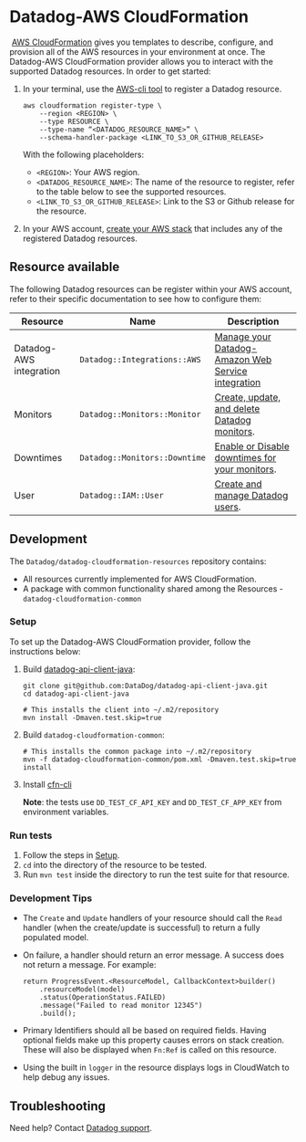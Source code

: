 # Datadog-AWS CloudFormation
​
[AWS CloudFormation](https://docs.aws.amazon.com/AWSCloudFormation/latest/UserGuide/GettingStarted.html) gives you templates to describe, configure, and provision all of the AWS resources in your environment at once. The Datadog-AWS CloudFormation provider allows you to interact with the supported Datadog resources. In order to get started:

1. In your terminal, use the [AWS-cli tool](https://docs.aws.amazon.com/cli/latest/reference/cloudformation/) to register a Datadog resource.

    ```shell
    aws cloudformation register-type \
        --region <REGION> \
        --type RESOURCE \
        --type-name “<DATADOG_RESOURCE_NAME>” \
        --schema-handler-package <LINK_TO_S3_OR_GITHUB_RELEASE>
    ```

    With the following placeholders:
    * `<REGION>`: Your AWS region.
    * `<DATADOG_RESOURCE_NAME>`: The name of the resource to register, refer to the table below to see the supported resources.
    * `<LINK_TO_S3_OR_GITHUB_RELEASE>`: Link to the S3 or Github release for the resource.

2. In your AWS account, [create your AWS stack](https://console.aws.amazon.com/cloudformation/home) that includes any of the registered Datadog resources.

## Resource available

The following Datadog resources can be register within your AWS account, refer to their specific documentation to see how to configure them:

| Resource                | Name                          | Description                                                                                                                                                    |
|-------------------------|-------------------------------|----------------------------------------------------------------------------------------------------------------------------------------------------------------|
| Datadog-AWS integration | `Datadog::Integrations::AWS`  | [Manage your Datadog-Amazon Web Service integration](https://github.com/DataDog/datadog-cloudformation-resources/tree/master/datadog-integrations-aws-handler) |
| Monitors                | `Datadog::Monitors::Monitor`  | [Create, update, and delete Datadog monitors](https://github.com/DataDog/datadog-cloudformation-resources/tree/master/datadog-monitors-monitor-handler).       |
| ​Downtimes                | `Datadog::Monitors::Downtime` | [Enable or Disable downtimes for your monitors](https://github.com/DataDog/datadog-cloudformation-resources/tree/master/datadog-monitors-downtime-handler).    |
| User                    | `Datadog::IAM::User`          | [ Create and manage Datadog users](https://github.com/DataDog/datadog-cloudformation-resources/tree/master/ddatadog-iam-user-handler).                         |

## Development

The `Datadog/datadog-cloudformation-resources` repository contains:

* All resources currently implemented for AWS CloudFormation.
* A package with common functionality shared among the Resources - `datadog-cloudformation-common`

### Setup

To set up the Datadog-AWS CloudFormation provider, follow the instructions below:

1. Build [datadog-api-client-java](https://github.com/DataDog/datadog-api-client-java):

    ```
    git clone git@github.com:DataDog/datadog-api-client-java.git
    cd datadog-api-client-java

    # This installs the client into ~/.m2/repository
    mvn install -Dmaven.test.skip=true
    ```
2. Build `datadog-cloudformation-common`:
​
    ```
    # This installs the common package into ~/.m2/repository
    mvn -f datadog-cloudformation-common/pom.xml -Dmaven.test.skip=true install
    ```
3. Install [cfn-cli](https://docs.aws.amazon.com/cli/latest/reference/cloudformation/)

    **Note**: the tests use `DD_TEST_CF_API_KEY` and `DD_TEST_CF_APP_KEY` from environment variables.

### Run tests

1. Follow the steps in [Setup](#setup).
2. `cd` into the directory of the resource to be tested.
3.  Run `mvn test` inside the directory to run the test suite for that resource.

### Development Tips

* The `Create` and `Update` handlers of your resource should call the `Read` handler (when the create/update is successful) to return a fully populated model.
* On failure, a handler should return an error message. A success does not return a message. For example:
​
    ```
    return ProgressEvent.<ResourceModel, CallbackContext>builder()
        .resourceModel(model)
        .status(OperationStatus.FAILED)
        .message("Failed to read monitor 12345")
        .build();
    ```

* Primary Identifiers should all be based on required fields. Having optional fields make up this property causes errors on stack creation. These will also be displayed when `Fn:Ref` is called on this resource.
* Using the built in `logger` in the resource displays logs in CloudWatch to help debug any issues.

## Troubleshooting

Need help? Contact [Datadog support](https://docs.datadoghq.com/help/).
